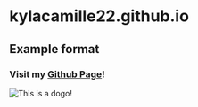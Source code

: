 # kylacamille22.github.io

## Example format

### Visit my [Github Page](https://github.com/kylacamille22)!

![This is a dogo](https://i.pinimg.com/564x/95/32/3c/95323c209161ede3b4f29909f6abfe98.jpg)!

